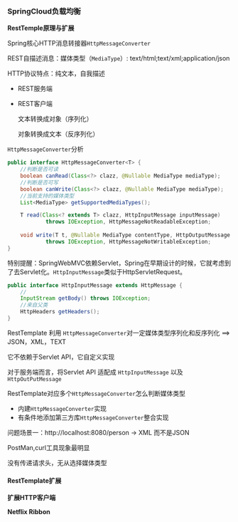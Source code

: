 ### SpringCloud负载均衡

**RestTemple原理与扩展**

Spring核心HTTP消息转接器`HttpMessageConverter`

REST自描述消息：媒体类型（`MediaType`）: text/html;text/xml;application/json

HTTP协议特点：纯文本，自我描述

* REST服务端

* REST客户端

  文本转换成对象（序列化）

  对象转换成文本（反序列化）

`HttpMessageConverter`分析

```java
public interface HttpMessageConverter<T> {
    //判断是否可读
	boolean canRead(Class<?> clazz, @Nullable MediaType mediaType);
	//判断是否可写
	boolean canWrite(Class<?> clazz, @Nullable MediaType mediaType);
    //当前支持的媒体类型
	List<MediaType> getSupportedMediaTypes();

	T read(Class<? extends T> clazz, HttpInputMessage inputMessage)
			throws IOException, HttpMessageNotReadableException;
	
	void write(T t, @Nullable MediaType contentType, HttpOutputMessage outputMessage)
			throws IOException, HttpMessageNotWritableException;
}
```

特别提醒：SpringWebMVC依赖Servlet，Spring在早期设计的时候，它就考虑到了去Servlet化。`HttpInputMessage`类似于HttpServletRequest。

```java
public interface HttpInputMessage extends HttpMessage {
	//
	InputStream getBody() throws IOException;
    //来自父类
    HttpHeaders getHeaders();
}
```

RestTemplate 利用 `HttpMessageConverter`对一定媒体类型序列化和反序列化 ==> JSON，XML，TEXT

它不依赖于Servlet API，它自定义实现

对于服务端而言，将Servlet API 适配成 `HttpInputMessage` 以及 `HttpOutPutMessage`

RestTemplate对应多个`HttpMessageConverter`怎么判断媒体类型



* 内建`HttpMessageConverter`实现
* 有条件地添加第三方库`HttpMessageConverter`整合实现

问题场景一：http://localhost:8080/person -> XML 而不是JSON

PostMan,curl工具现象最明显

没有传递请求头，无从选择媒体类型



#### RestTemplate扩展

**扩展HTTP客户端**





**Netflix Ribbon**







